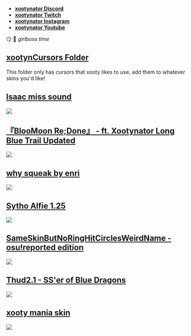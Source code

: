 * [**xootynator Discord**](https://discord.gg/CardboardBox)
* [**xootynator Twitch**](https://www.twitch.tv/xootynator)
* [**xootynator Instagram**](https://www.instagram.com/xootynator/?hl=en)
* [**xootynator Youtube**](https://www.youtube.com/@xootynator)

:smirk: :nail_care: *girlboss time*
## [ xootynCursors Folder](https://www.dropbox.com/scl/fi/p7wo8m0bre4nt9gm4suz8/Cursors.7z?rlkey=a47gueummx4eislc6g971rukq&st=ktk14y0p&dl=0)
This folder only has cursors that xooty likes to use, add them to whatever skins you'd like!

## [Isaac miss sound](https://femboy.beauty/d7iQh)
![](https://cdn.7tv.app/emote/01FDDY9ZDR000DW9BNHQ9MA6K3/4x.avif)

## [『BlooMoon Re;Done』 - ft. Xootynator Long Blue Trail Updated ](https://femboy.beauty/-kRHay)
![](https://i.imgur.com/oamiz1s.jpg)

## [ why squeak by enri ](https://femboy.beauty/3zzuY)
![](https://femboy.beauty/Y1LHg) 

## [Sytho Alfie 1.25](https://drive.google.com/drive/folders/1TD8NRKw795CHtYt74w26uu37-53rv7YZ)
![](https://i.imgur.com/Zxs1aPM.png)

## [SameSkinButNoRingHitCirclesWeirdName - osu!reported edition](https://drive.google.com/file/d/1ukkyvufm0jZ2btDXA_6xqNxnSav_grbP/view?usp=sharing)
![](https://i.imgur.com/FfCU44B.jpg)

## [Thud2.1 - SS'er of Blue Dragons](https://drive.google.com/file/d/19oyDex0XSOfvBk7_tX7HdEXjtE4ZWlam/view?usp=sharing)
![](https://i.imgur.com/Olk0VBd.jpg)
 
## [xooty mania skin](https://mega.nz/file/dOZxlQgA#9hU7wLeu_UMKgQXUF9wMXXTaJmznYPk25lGta-7061U)
![](https://i.imgur.com/02Kkbzg.png)

